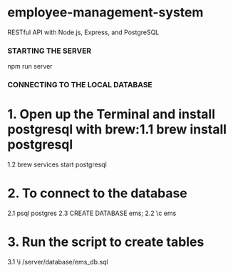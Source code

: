 # employee-management-system
RESTful API with Node.js, Express, and PostgreSQL

### STARTING THE SERVER
npm run server

### CONNECTING TO THE LOCAL DATABASE
# 1. Open up the Terminal and install postgresql with brew:1.1 brew install postgresql
1.2 brew services start postgresql
# 2. To connect to the database
2.1 psql postgres
2.3 CREATE DATABASE ems;
2.2 \c ems
# 3. Run the script to create tables
3.1 \i /server/database/ems_db.sql

